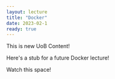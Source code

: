 ```yaml
---
layout: lecture
title: "Docker"
date: 2023-02-1
ready: true
---
```


<p class="note">
This is new UoB Content!
</p>

Here's a stub for a future Docker lecture!

Watch this space!

